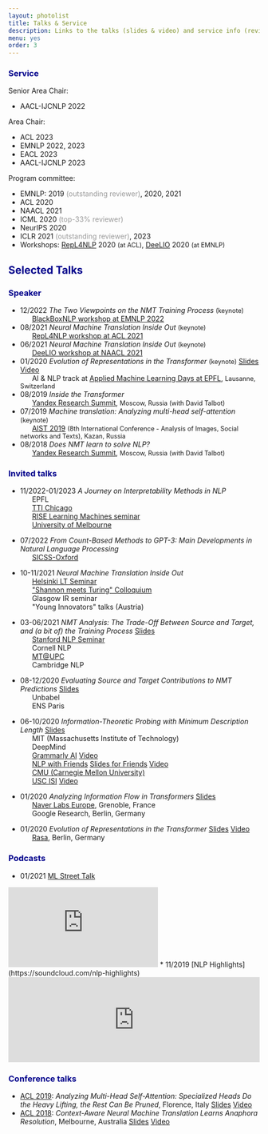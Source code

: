 ```yaml
---
layout: photolist
title: Talks & Service
description: Links to the talks (slides & video) and service info (reviewing, etc.)
menu: yes
order: 3
---
```


### <span style="color:darkblue"> Service </span>

Senior Area Chair:
* AACL-IJCNLP 2022

Area Chair:
* ACL 2023
* EMNLP 2022, 2023
* EACL 2023
* AACL-IJCNLP 2023


Program committee:
* EMNLP: 2019 <span style="color:#999">(outstanding reviewer)</span>, 2020, 2021
* ACL 2020
* NAACL 2021
* ICML 2020 <span style="color:#999">(top-33% reviewer)</span>
* NeurIPS 2020
* ICLR 2021 <span style="color:#999">(outstanding reviewer)</span>, 2023
* Workshops: [RepL4NLP](https://sites.google.com/view/repl4nlp2020/home) 2020 <span style="font-size:0.9em">(at ACL)</span>, [DeeLIO](https://sites.google.com/view/deelio-ws/program-committee) 2020 <span style="font-size:0.9em">(at EMNLP)</span> 


## <span style="color:darkblue"> Selected Talks </span>

<!---(Upcoming talks are <span style="color:gray;font-size:0.9em">in grey</span>)-->


### <span style="color:darkblue"> Speaker </span>

* 12/2022 <span class="talk-title">_The Two Viewpoints on the NMT Training Process_</span> <span style="font-size:0.9em">(keynote)</span> 
<br/>&nbsp; &nbsp; &nbsp; [BlackBoxNLP workshop at EMNLP 2022](https://blackboxnlp.github.io)
* 08/2021 <span class="talk-title">_Neural Machine Translation Inside Out_</span> <span style="font-size:0.9em">(keynote)</span> 
<br/>&nbsp; &nbsp; &nbsp; [RepL4NLP workshop at ACL 2021](https://sites.google.com/view/repl4nlp-2021/home)
* 06/2021 <span class="talk-title">_Neural Machine Translation Inside Out_</span> <span style="font-size:0.9em">(keynote)</span> 
<br/>&nbsp; &nbsp; &nbsp; [DeeLIO workshop at NAACL 2021](https://sites.google.com/view/deelio-ws/)
* 01/2020 <span class="talk-title">_Evolution of Representations in the Transformer_</span> <span style="font-size:0.9em">(keynote)</span> <a href="https://drive.google.com/file/d/1bEiWUZDNbKAgMkt5PPF9sQl3x9AYNVoZ/view?usp=sharing" class="label slides">Slides</a> <a href="https://youtu.be/ZyWLrBGiEpI" class="label video">Video</a>
<br/>&nbsp; &nbsp; &nbsp; AI & NLP track at [Applied Machine Learning Days at EPFL](https://appliedmldays.org/tracks/ai-nlp), <span style="font-size:0.9em">Lausanne, Switzerland</span>  
* 08/2019 <span class="talk-title">_Inside the Transformer_</span>
<br/>&nbsp; &nbsp; &nbsp; [Yandex Research Summit](https://yandex.com/promo/academy/yars_2019), <span style="font-size:0.9em">Moscow, Russia (with David Talbot)</span> 
* 07/2019 <span class="talk-title">_Machine translation: Analyzing multi-head self-attention_</span> <span style="font-size:0.9em">(keynote)</span> 
<br/>&nbsp; &nbsp; &nbsp; [AIST 2019](http://aistconf.org) <span style="font-size:0.9em">(8th International Conference - Analysis of Images, Social networks and Texts), Kazan, Russia</span> 
* 08/2018 <span class="talk-title">_Does NMT learn to solve NLP?_</span>
<br/>&nbsp; &nbsp; &nbsp; [Yandex Research Summit](https://yandex.com/promo/academy/yars_2019), <span style="font-size:0.9em">Moscow, Russia (with David Talbot)</span> 

### <span style="color:darkblue"> Invited talks </span>

* 11/2022-01/2023 <span class="talk-title">_A Journey on Interpretability Methods in NLP_</span>
<br/>&nbsp; &nbsp; &nbsp; EPFL
<br/>&nbsp; &nbsp; &nbsp; [TTI Chicago](https://www.ttic.edu/young-researcher/)
<br/>&nbsp; &nbsp; &nbsp; [RISE Learning Machines seminar](https://www.ri.se/en/learningmachinesseminars)
<br/>&nbsp; &nbsp; &nbsp; [University of Melbourne](https://cis.unimelb.edu.au/research/artificial-intelligence/research/Natural-Language-Processing)

* 07/2022 <span class="talk-title">_From Count-Based Methods to GPT-3: Main Developments in Natural Language Processing_</span>
<br/>&nbsp; &nbsp; &nbsp; [SICSS-Oxford](https://sicss.io/2022/oxford/)

* 10-11/2021 <span class="talk-title">_Neural Machine Translation Inside Out_</span> 
<br/>&nbsp; &nbsp; &nbsp; [Helsinki LT Seminar](https://blogs.helsinki.fi/language-technology/research-seminar/)
<br/>&nbsp; &nbsp; &nbsp; ["Shannon meets Turing" Colloquium](https://www.youtube.com/channel/UCjltmKOomhdXQELWi6asoBg)
<br/>&nbsp; &nbsp; &nbsp; Glasgow IR seminar
<br/>&nbsp; &nbsp; &nbsp; "Young Innovators" talks (Austria)


* 03-06/2021 <span class="talk-title">_NMT Analysis: The Trade-Off Between Source and Target, and (a bit of) the Training Process_</span> <a href="https://drive.google.com/file/d/1oBh9ajjFJ-VUJ_f8-VOTb9FZY4VcjxKf/view?usp=sharing" class="label slides">Slides</a>
<br/>&nbsp; &nbsp; &nbsp; [Stanford NLP Seminar](https://nlp.stanford.edu/seminar/)
<br/>&nbsp; &nbsp; &nbsp; Cornell NLP
<br/>&nbsp; &nbsp; &nbsp; [MT@UPC](https://mt.cs.upc.edu/seminars/)
<br/>&nbsp; &nbsp; &nbsp; Cambridge NLP

* 08-12/2020 <span class="talk-title">_Evaluating Source and Target Contributions to NMT Predictions_</span> <a href="https://drive.google.com/file/d/1ZW51j6Eas7qONdHyLf59EY1bMNrvhOBQ/view?usp=sharing" class="label slides">Slides</a>
<br/>&nbsp; &nbsp; &nbsp; Unbabel
<br/>&nbsp; &nbsp; &nbsp; ENS Paris  
* 06-10/2020 <span class="talk-title">_Information-Theoretic Probing with Minimum Description Length_</span> <a href="https://drive.google.com/file/d/1iP7P0nld_O8op2SLEEX-q7WSFA1rKlfk/view?usp=sharing" class="label slides">Slides</a>
<br/>&nbsp; &nbsp; &nbsp; MIT (Massachusetts Institute of Technology)
<br/>&nbsp; &nbsp; &nbsp; DeepMind
<br/>&nbsp; &nbsp; &nbsp; [Grammarly AI](https://grammarly.ai/information-theoretic-probing-with-minimum-description-length/) <a href="https://www.youtube.com/watch?v=e1_PFc4b-4Y&feature=youtu.be" class="label video">Video</a>
<br/>&nbsp; &nbsp; &nbsp; [NLP with Friends](https://nlpwithfriends.com)    <a href="https://drive.google.com/file/d/1owq2nenNOfh1u87M-ZxS_iHHtZLhBx5v/view?usp=sharing" class="label slides">Slides for Friends</a> <a href="https://youtu.be/27eWB8IYc1A" class="label video">Video</a>
<br/>&nbsp; &nbsp; &nbsp; [CMU (Carnegie Mellon University)](https://www.cs.cmu.edu/calendar/tue-2020-10-27-1100/language-technologies-institute-seminar)
<br/>&nbsp; &nbsp; &nbsp; [USC ISI](https://nlg.isi.edu/nl-seminar/) <a href="https://www.youtube.com/watch?v=CakeVH_svdo&feature=youtu.be" class="label video">Video</a>

* 01/2020 <span class="talk-title">_Analyzing Information Flow in Transformers_</span> <a href="https://drive.google.com/file/d/1bEiWUZDNbKAgMkt5PPF9sQl3x9AYNVoZ/view?usp=sharing" class="label slides">Slides</a>
<br/>&nbsp; &nbsp; &nbsp; [Naver Labs Europe](https://europe.naverlabs.com/research/seminars/analyzing-information-flow-in-transformers/), Grenoble, France
<br/>&nbsp; &nbsp; &nbsp; Google Research, Berlin, Germany
* 01/2020 <span class="talk-title">_Evolution of Representations in the Transformer_</span> <a href="https://drive.google.com/file/d/1bEiWUZDNbKAgMkt5PPF9sQl3x9AYNVoZ/view?usp=sharing" class="label slides">Slides</a> <a href="https://youtu.be/h5N7sbAKBhA" class="label video">Video</a> 
<br/>&nbsp; &nbsp; &nbsp; [Rasa](https://www.meetup.com/ru-RU/Bots-Berlin-Build-better-conversational-interfaces-with-AI/events/267058207/), Berlin, Germany

### <span style="color:darkblue"> Podcasts </span>

* 01/2021 [ML Street Talk](https://www.youtube.com/channel/UCMLtBahI5DMrt0NPvDSoIRQ)
<iframe width="300" height="160" src="https://www.youtube.com/embed/Q0kN_ZHHDQY" frameborder="0" allow="accelerometer; autoplay; clipboard-write; encrypted-media; gyroscope; picture-in-picture" allowfullscreen></iframe>
* 11/2019 [NLP Highlights](https://soundcloud.com/nlp-highlights)
<iframe width="100%" height="170" scrolling="no" frameborder="no" allow="autoplay" src="https://w.soundcloud.com/player/?url=https%3A//api.soundcloud.com/tracks/725286211&color=%23ff5500&auto_play=false&hide_related=false&show_comments=true&show_user=true&show_reposts=false&show_teaser=false&show_artwork=false&visual=false"></iframe>


### <span style="color:darkblue"> Conference talks </span>
* [ACL 2019](http://www.acl2019.org/EN/index.xhtml): <span class="talk-title">_Analyzing Multi-Head Self-Attention: Specialized Heads Do the Heavy Lifting, the Rest Can Be Pruned_</span>, Florence, Italy <a href="https://drive.google.com/file/d/15U64KJnn-g0Q3FFVblscZVX5_T-qhdvZ/view?usp=sharing" class="label slides">Slides</a> <a href="https://vimeo.com/385434677" class="label video">Video</a>
* [ACL 2018](https://acl2018.org): <span class="talk-title">_Context-Aware Neural Machine Translation Learns Anaphora Resolution_</span>, Melbourne, Australia <a href="https://drive.google.com/file/d/1PuEDrl-PqRJdlnEiHReLL7eyjbWd_JPu/view?usp=sharing" class="label slides">Slides</a> <a href="https://vimeo.com/288152860" class="label video">Video</a>